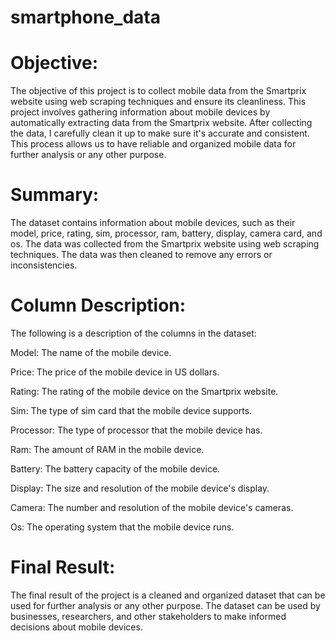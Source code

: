 # smartphone_data
# Objective:

The objective of this project is to collect mobile data from the Smartprix website using web scraping techniques and ensure its cleanliness. This project involves gathering information about mobile devices by automatically extracting data from the Smartprix website. After collecting the data, I carefully clean it up to make sure it's accurate and consistent. This process allows us to have reliable and organized mobile data for further analysis or any other purpose.

# Summary:

The dataset contains information about mobile devices, such as their model, price, rating, sim, processor, ram, battery, display, camera card, and os. The data was collected from the Smartprix website using web scraping techniques. The data was then cleaned to remove any errors or inconsistencies.

# Column Description:

The following is a description of the columns in the dataset:

Model: The name of the mobile device.

Price: The price of the mobile device in US dollars.

Rating: The rating of the mobile device on the Smartprix website.

Sim: The type of sim card that the mobile device supports.

Processor: The type of processor that the mobile device has.

Ram: The amount of RAM in the mobile device.

Battery: The battery capacity of the mobile device.

Display: The size and resolution of the mobile device's display.

Camera: The number and resolution of the mobile device's cameras.

Os: The operating system that the mobile device runs.

# Final Result:

The final result of the project is a cleaned and organized dataset that can be used for further analysis or any other purpose. The dataset can be used by businesses, researchers, and other stakeholders to make informed decisions about mobile devices.
